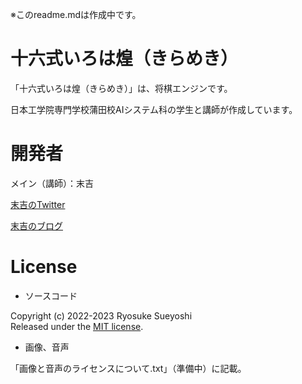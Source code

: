 ※このreadme.mdは作成中です。
  
# 十六式いろは煌（きらめき）
  
「十六式いろは煌（きらめき）」は、将棋エンジンです。
  
日本工学院専門学校蒲田校AIシステム科の学生と講師が作成しています。
  
# 開発者
  
メイン（講師）：末吉
  
[末吉のTwitter](https://twitter.com/16shiki168)
  
[末吉のブログ](https://16-168.hatenablog.jp/)
  
# License
  
- ソースコード
  
Copyright (c) 2022-2023 Ryosuke Sueyoshi  
Released under the [MIT license](https://opensource.org/licenses/mit-license.php).
  
- 画像、音声
  
「画像と音声のライセンスについて.txt」（準備中）に記載。
